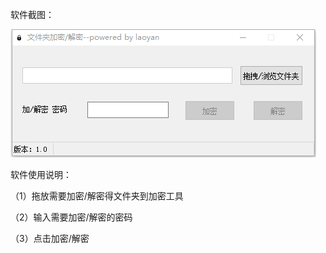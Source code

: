 软件截图：

![](https://github.com/lybbn/encryptfolder/blob/main/1.png)

软件使用说明：

（1）拖放需要加密/解密得文件夹到加密工具

（2）输入需要加密/解密的密码

（3）点击加密/解密
